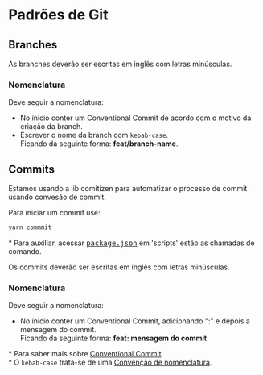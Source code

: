 # Padrões de Git

## Branches
As branches deverão ser escritas em inglês com letras minúsculas.

### Nomenclatura
Deve seguir a nomenclatura:
- No ínicio conter um Conventional Commit de acordo com o motivo da criação da branch.
- Escrever o nome da branch com `kebab-case`.
<br>Ficando da seguinte forma: **feat/branch-name**.

## Commits
Estamos usando a lib comitizen para automatizar o processo de commit usando convesão de commit. 

Para iniciar um commit use:
```sh
yarn commmit
```
\* Para auxiliar, acessar <kbd>[package.json](../../../package.json)</kbd> em 'scripts' estão as chamadas de comando.

Os commits deverão ser escritas em inglês com letras minúsculas.

### Nomenclatura
Deve seguir a nomenclatura:
- No ínicio conter um Conventional Commit, adicionando ":" e depois a mensagem do commit.
<br>Ficando da seguinte forma: **feat: mensagem do commit**.

\* Para saber mais sobre [Conventional Commit](https://www.conventionalcommits.org/en/v1.0.0/). <br>
\* O `kebab-case` trata-se de uma [Convenção de nomenclatura](https://www.alura.com.br/artigos/convencoes-nomenclatura-camel-pascal-kebab-snake-case).
